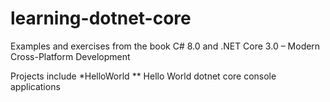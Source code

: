 # learning-dotnet-core
Examples and exercises from the book C# 8.0 and .NET Core 3.0 – Modern Cross-Platform Development

Projects include
*HelloWorld
** Hello World dotnet core console applications

